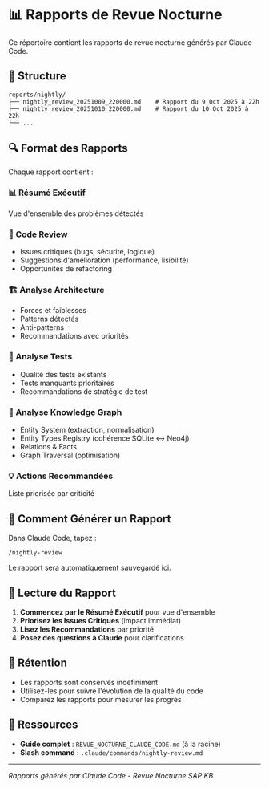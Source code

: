 # 📊 Rapports de Revue Nocturne

Ce répertoire contient les rapports de revue nocturne générés par Claude Code.

## 📁 Structure

```
reports/nightly/
├── nightly_review_20251009_220000.md    # Rapport du 9 Oct 2025 à 22h
├── nightly_review_20251010_220000.md    # Rapport du 10 Oct 2025 à 22h
└── ...
```

## 🔍 Format des Rapports

Chaque rapport contient :

### 📊 Résumé Exécutif
Vue d'ensemble des problèmes détectés

### 🤖 Code Review
- Issues critiques (bugs, sécurité, logique)
- Suggestions d'amélioration (performance, lisibilité)
- Opportunités de refactoring

### 🏗️ Analyse Architecture
- Forces et faiblesses
- Patterns détectés
- Anti-patterns
- Recommandations avec priorités

### 🧪 Analyse Tests
- Qualité des tests existants
- Tests manquants prioritaires
- Recommandations de stratégie de test

### 🔗 Analyse Knowledge Graph
- Entity System (extraction, normalisation)
- Entity Types Registry (cohérence SQLite ↔ Neo4j)
- Relations & Facts
- Graph Traversal (optimisation)

### 💡 Actions Recommandées
Liste priorisée par criticité

## 🚀 Comment Générer un Rapport

Dans Claude Code, tapez :
```
/nightly-review
```

Le rapport sera automatiquement sauvegardé ici.

## 📖 Lecture du Rapport

1. **Commencez par le Résumé Exécutif** pour vue d'ensemble
2. **Priorisez les Issues Critiques** (impact immédiat)
3. **Lisez les Recommandations** par priorité
4. **Posez des questions à Claude** pour clarifications

## 💾 Rétention

- Les rapports sont conservés indéfiniment
- Utilisez-les pour suivre l'évolution de la qualité du code
- Comparez les rapports pour mesurer les progrès

## 🔗 Ressources

- **Guide complet** : `REVUE_NOCTURNE_CLAUDE_CODE.md` (à la racine)
- **Slash command** : `.claude/commands/nightly-review.md`

---

*Rapports générés par Claude Code - Revue Nocturne SAP KB*
